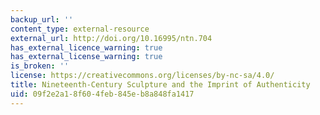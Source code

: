 ```yaml
---
backup_url: ''
content_type: external-resource
external_url: http://doi.org/10.16995/ntn.704
has_external_licence_warning: true
has_external_license_warning: true
is_broken: ''
license: https://creativecommons.org/licenses/by-nc-sa/4.0/
title: Nineteenth-Century Sculpture and the Imprint of Authenticity
uid: 09f2e2a1-8f60-4feb-845e-b8a848fa1417
---
```

